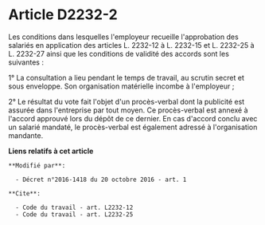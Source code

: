 # Article D2232-2

Les conditions dans lesquelles l'employeur recueille l'approbation des salariés en application des articles L. 2232-12 à L.
2232-15 et L. 2232-25 à L. 2232-27 ainsi que les conditions de validité des accords sont les suivantes : 

1° La consultation a lieu pendant le temps de travail, au scrutin secret et sous enveloppe. Son organisation matérielle
incombe à l'employeur ; 

2° Le résultat du vote fait l'objet d'un procès-verbal dont la publicité est assurée dans l'entreprise    par tout moyen. Ce
procès-verbal est annexé à l'accord approuvé lors du dépôt de ce dernier. En cas d'accord conclu avec un salarié mandaté, le
procès-verbal est également adressé à l'organisation mandante.

**Liens relatifs à cet article**

	**Modifié par**:

	  - Décret n°2016-1418 du 20 octobre 2016 - art. 1

	**Cite**:

	  - Code du travail - art. L2232-12
	  - Code du travail - art. L2232-25
